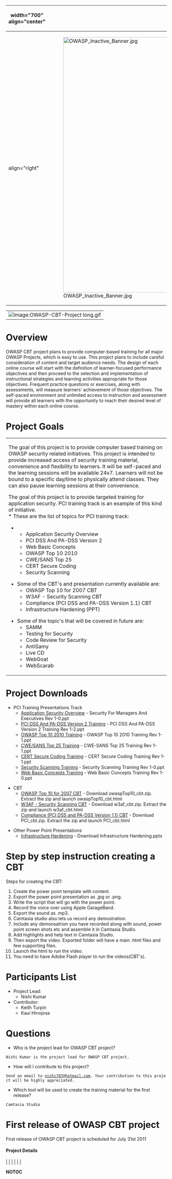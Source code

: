<table>
<thead>
<tr class="header">
<th><p>width="700" align="center"</p></th>
<th><p><br />
</p></th>
<th><p>width="500" align="center"</p></th>
<th><p><br />
</p></th>
</tr>
</thead>
<tbody>
<tr class="odd">
<td><p>align="right"</p></td>
<td><figure>
<img src="OWASP_Inactive_Banner.jpg" title="OWASP_Inactive_Banner.jpg" alt="OWASP_Inactive_Banner.jpg" width="800" /><figcaption>OWASP_Inactive_Banner.jpg</figcaption>
</figure></td>
<td><p>align="right"</p></td>
<td></td>
</tr>
</tbody>
</table>

|                                                                                                    |
| -------------------------------------------------------------------------------------------------- |
| ![Image:OWASP-CBT-Project long.gif](OWASP-CBT-Project_long.gif "Image:OWASP-CBT-Project long.gif") |

# Overview

OWASP CBT project plans to provide computer-based training for all major
OWASP Projects, which is easy to use. This project plans to include
careful consideration of content and target audience needs. The design
of each online course will start with the definition of learner-focused
performance objectives and then proceed to the selection and
implementation of instructional strategies and learning activities
appropriate for those objectives. Frequent practice questions or
exercises, along with assessments, will measure learners’ achievement of
those objectives. The self-paced environment and unlimited access to
instruction and assessment will provide all learners with the
opportunity to reach their desired level of mastery within each online
course.

# Project Goals

<table>
<tbody>
<tr class="odd">
<td><p>The goal of this project is to provide computer based training on OWASP security related initiatives. This project is intended to provide increased access of security training material, convenience and flexibility to learners. It will be self-paced and the learning sessions will be available 24x7. Learners will not be bound to a specific day/time to physically attend classes. They can also pause learning sessions at their convenience.</p>
<p>The goal of this project is to provide targeted training for application security. PCI training track is an example of this kind of initiative.<br />
* These are the list of topics for PCI training track:</p>
<ul>
<li><ul>
<li>Application Security Overview</li>
<li>PCI DSS And PA-DSS Version 2</li>
<li>Web Basic Concepts</li>
<li>OWASP Top 10 2010</li>
<li>CWE/SANS Top 25</li>
<li>CERT Secure Coding</li>
<li>Security Scanning</li>
</ul></li>
</ul>
<ul>
<li>Some of the CBT's and presentation currently available are:
<ul>
<li>OWASP Top 10 for 2007 CBT</li>
<li>W3AF - Security Scanning CBT</li>
<li>Compliance (PCI DSS and PA-DSS Version 1.1) CBT</li>
<li>Infrastructure Hardening (PPT)</li>
</ul></li>
</ul>
<ul>
<li>Some of the topic's that will be covered in future are:
<ul>
<li>SAMM</li>
<li>Testing for Security</li>
<li>Code Review for Security</li>
<li>AntiSamy</li>
<li>Live CD</li>
<li>WebGoat</li>
<li>WebScarab</li>
</ul></li>
</ul></td>
</tr>
</tbody>
</table>

# Project Downloads

  - PCI Training Presentations Track
      - [Application Security
        Overview](http://code.google.com/p/owasp-cbt-project/downloads/list) -
        Security For Managers And Executives Rev 1-0.ppt
      - [PCI DSS And PA-DSS Version 2
        Training](http://code.google.com/p/owasp-cbt-project/downloads/list) -
        PCI DSS And PA-DSS Version 2 Training Rev 1-2.ppt
      - [OWASP Top 10 2010
        Training](http://code.google.com/p/owasp-cbt-project/downloads/list) -
        OWASP Top 10 2010 Training Rev 1-1.ppt
      - [CWE/SANS Top 25
        Training](http://code.google.com/p/owasp-cbt-project/downloads/list) -
        CWE-SANS Top 25 Training Rev 1-1.ppt
      - [CERT Secure Coding
        Training](http://code.google.com/p/owasp-cbt-project/downloads/list) -
        CERT Secure Coding Training Rev 1-1.ppt
      - [Security Scanning
        Training](http://code.google.com/p/owasp-cbt-project/downloads/list) -
        Security Scanning Training Rev 1-0.ppt
      - [Web Basic Concepts
        Training](http://code.google.com/p/owasp-cbt-project/downloads/list) -
        Web Basic Concepts Training Rev 1-0.ppt

<!-- end list -->

  - CBT
      - [OWASP Top 10 for 2007
        CBT](http://code.google.com/p/owasp-cbt-project/downloads/list) -
        Download owaspTop10_cbt.zip. Extract the zip and
        launch owaspTop10_cbt.html
      - [W3AF - Security Scanning
        CBT](http://code.google.com/p/owasp-cbt-project/downloads/list) -
        Download w3af_cbt.zip. Extract the zip and launch
        w3af_cbt.html
      - [Compliance (PCI DSS and PA-DSS Version 1.1)
        CBT](http://code.google.com/p/owasp-cbt-project/downloads/list) -
        Download PCI_cbt.zip. Extract the zip and launch PCI_cbt.html

<!-- end list -->

  - Other Power Point Presentations
      - [Infrastructure
        Hardening](http://code.google.com/p/owasp-cbt-project/downloads/list) -
        Download Infrastructure Hardening.pptx

# Step by step instruction creating a CBT

Steps for creating the CBT:

1.  Create the power point template with content.
2.  Export the power point presentation as .jpg or .png.
3.  Write the script that will go with the power point.
4.  Record the voice over using Apple GarageBand.
5.  Export the sound as .mp3.
6.  Camtasia studio also lets us record any demostration.
7.  Include any demonsatrion you have recorded along with sound, power
    point screen shots etc and assemble it in Camtasia Studio.
8.  Add highlights and help text in Camtasia Studio.
9.  Then export the video. Exported folder will have a main .html files
    and few supporting files.
10. Launch the html to run the video.
11. You need to have Adobe Flash player to run the videos(CBT's).

# Participants List

  - Project Lead:
      - Nishi Kumar
  - Contributor:
      - Keith Turpin
      - Kaui Hinojosa

# Questions

  - Who is the project lead for OWASP CBT project?

`Nishi Kumar is the project lead for OWASP CBT project.`

  - How will I contribute to this project?

`Send an email to `[`nishi787@hotmail.com`](nishi787@hotmail.com "wikilink")`. Your contribution to this project will be highly appreciated.`

  - Which tool will be used to create the training material for the
    first release?

`Camtasia Studio`

# First release of OWASP CBT project

First release of OWASP CBT project is scheduled for July 31st 2011

#### Project Details

|  |
|  |
|  |


__NOTOC__ <headertabs />